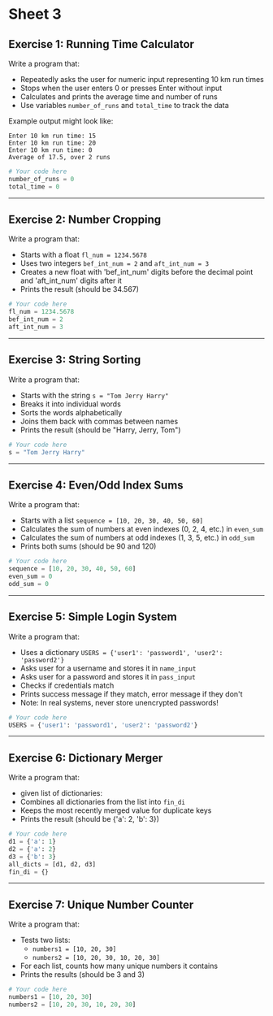 # Sheet 3

## Exercise 1: Running Time Calculator
Write a program that:
- Repeatedly asks the user for numeric input representing 10 km run times
- Stops when the user enters 0 or presses Enter without input
- Calculates and prints the average time and number of runs
- Use variables `number_of_runs` and `total_time` to track the data

Example output might look like:
```
Enter 10 km run time: 15
Enter 10 km run time: 20
Enter 10 km run time: 0
Average of 17.5, over 2 runs
```

```python
# Your code here
number_of_runs = 0
total_time = 0
```

---

## Exercise 2: Number Cropping
Write a program that:
- Starts with a float `fl_num = 1234.5678`
- Uses two integers `bef_int_num = 2` and `aft_int_num = 3`
- Creates a new float with 'bef_int_num' digits before the decimal point and 'aft_int_num' digits after it
- Prints the result (should be 34.567)

```python
# Your code here
fl_num = 1234.5678
bef_int_num = 2
aft_int_num = 3
```

---

## Exercise 3: String Sorting
Write a program that:
- Starts with the string `s = "Tom Jerry Harry"`
- Breaks it into individual words
- Sorts the words alphabetically
- Joins them back with commas between names
- Prints the result (should be "Harry, Jerry, Tom")

```python
# Your code here
s = "Tom Jerry Harry"
```

---

## Exercise 4: Even/Odd Index Sums
Write a program that:
- Starts with a list `sequence = [10, 20, 30, 40, 50, 60]`
- Calculates the sum of numbers at even indexes (0, 2, 4, etc.) in `even_sum`
- Calculates the sum of numbers at odd indexes (1, 3, 5, etc.) in `odd_sum`
- Prints both sums (should be 90 and 120)

```python
# Your code here
sequence = [10, 20, 30, 40, 50, 60]
even_sum = 0
odd_sum = 0
```

---

## Exercise 5: Simple Login System
Write a program that:
- Uses a dictionary `USERS = {'user1': 'password1', 'user2': 'password2'}`
- Asks user for a username and stores it in `name_input`
- Asks user for a password and stores it in `pass_input`
- Checks if credentials match
- Prints success message if they match, error message if they don't
- Note: In real systems, never store unencrypted passwords!

```python
# Your code here
USERS = {'user1': 'password1', 'user2': 'password2'}
```

---

## Exercise 6: Dictionary Merger
Write a program that:
- given list of dictionaries:
- Combines all dictionaries from the list into `fin_di`
- Keeps the most recently merged value for duplicate keys
- Prints the result (should be {'a': 2, 'b': 3})

```python
# Your code here
d1 = {'a': 1}
d2 = {'a': 2}
d3 = {'b': 3}
all_dicts = [d1, d2, d3]
fin_di = {}
```

---

## Exercise 7: Unique Number Counter
Write a program that:
- Tests two lists:
  - `numbers1 = [10, 20, 30]`
  - `numbers2 = [10, 20, 30, 10, 20, 30]`
- For each list, counts how many unique numbers it contains
- Prints the results (should be 3 and 3)

```python
# Your code here
numbers1 = [10, 20, 30]
numbers2 = [10, 20, 30, 10, 20, 30]
```
